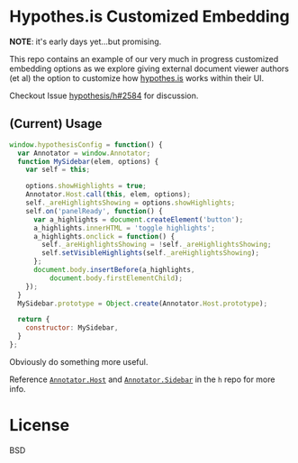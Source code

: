# Hypothes.is Customized Embedding

**NOTE**: it's early days yet...but promising.

This repo contains an example of our very much in progress customized embedding
options as we explore giving external document viewer authors (et al) the
option to customize how [hypothes.is](http://hypothes.is/) works within their
UI.

Checkout Issue [hypothesis/h#2584](https://github.com/hypothesis/h/issues/2584)
for discussion.

## (Current) Usage

```javascript
window.hypothesisConfig = function() {
  var Annotator = window.Annotator;
  function MySidebar(elem, options) {
    var self = this;

    options.showHighlights = true;
    Annotator.Host.call(this, elem, options);
    self._areHighlightsShowing = options.showHighlights;
    self.on('panelReady', function() {
      var a_highlights = document.createElement('button');
      a_highlights.innerHTML = 'toggle highlights';
      a_highlights.onclick = function() {
        self._areHighlightsShowing = !self._areHighlightsShowing;
        self.setVisibleHighlights(self._areHighlightsShowing);
      };
      document.body.insertBefore(a_highlights,
          document.body.firstElementChild);
    });
  }
  MySidebar.prototype = Object.create(Annotator.Host.prototype);

  return {
    constructor: MySidebar,
  }
};
```

Obviously do something more useful.

Reference
[`Annotator.Host`](https://github.com/hypothesis/h/blob/master/h/static/scripts/annotator/host.coffee)
and
[`Annotator.Sidebar`](https://github.com/hypothesis/h/blob/master/h/static/scripts/annotator/sidebar.coffee)
in the `h` repo for more info.

# License

BSD
